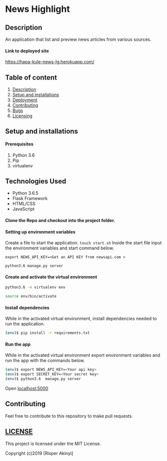 # News Highlight

## Description
An application that list and preview news articles from various sources.

#### Link to deployed site
https://hapa-kule-news-lg.herokuapp.com/

## Table of content
1. [Description](#description)
2. [Setup and installations](#setup-and-installations)
3. [Deployment](#deployment)
4. [Contributing](#contributing)
5. [Bugs](#bugs)
6. [Licensing](#license)


## Setup and installations

#### Prerequisites
1. Python 3.6
2. Pip
3. virtualenv


## Technologies Used
* Python 3.6.5
* Flask Framework
* HTML/CSS
* JavaScript

#### Clone the Repo and checkout into the project folder.

#### Setting up environment variables
Create a file to start the application. `touch start.sh`
Inside the start file  input the environment variables and start command below.
```
export NEWS_API_KEY=<Get an API KEY from newsapi.com >

python3.6 manage.py server

```

#### Create and activate the virtual environment
```bash
python3.6 -m virtualenv env
```

```bash
source env/bin/activate
```

#### Install dependencies
While in the activated virtual environment, install dependencies needed to run the application.
```bash
(env)$ pip install -r requirements.txt
```

#### Run the app
While in the activated virtual environment export environment variables and run the app with the commands below.

```bash
(env)$ export NEWS_API_KEY=<Your api key>
(env)$ export SECRET_KEY=<Your secret key>
(env)$ python3.6  manage.py server
```
Open [localhost:5000](http://127.0.0.1:5000/)

## Contributing
Feel free to contribute to this repository to make pull requests.

## [LICENSE](LICENSE)
This project is licensed under the MIT License.

Copyright (c)2019 [Risper Akinyi]
